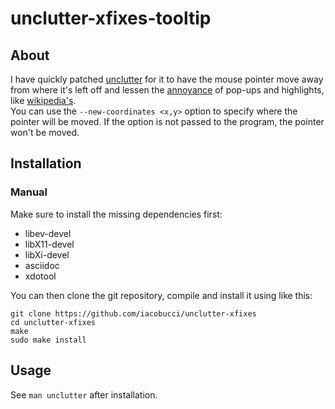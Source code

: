 # unclutter-xfixes-tooltip

## About

I have quickly patched [unclutter](https://github.com/Airblader/unclutter-xfixes) for it to have the mouse pointer move away from where it's left off and lessen the [annoyance](https://unix.stackexchange.com/questions/697055/run-a-script-when-mouse-is-idle) of pop-ups and highlights, like [wikipedia's](https://www.mediawiki.org/wiki/Reference_Tooltips).\
You can use the `--new-coordinates <x,y>` option to specify where the pointer will be moved. If the option is not passed to the program, the pointer won't be moved.

## Installation

### Manual

Make sure to install the missing dependencies first:

* libev-devel
* libX11-devel
* libXi-devel
* asciidoc 
* xdotool

You can then clone the git repository, compile and install it using like this:

```
git clone https://github.com/iacobucci/unclutter-xfixes
cd unclutter-xfixes
make
sudo make install
```

## Usage

See `man unclutter` after installation.
